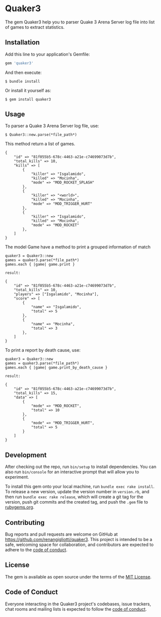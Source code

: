 # Quaker3

The gem Quaker3 help you to parser Quake 3 Arena Server log file into list of games to extract statistics.

## Installation

Add this line to your application's Gemfile:

```ruby
gem 'quaker3'
```

And then execute:

    $ bundle install

Or install it yourself as:

    $ gem install quaker3

## Usage

To parser a Quake 3 Arena Server log file, use:

    $ Quaker3::new.parse(*file_path*)

This method return a list of games.

    {
        "id" => "81f055b5-678c-4463-a21e-c74699073d7b",
        "total_kills" => 10,
        "kills" => [
            {  
                "killer" => "Isgalamido",
                "killed" => "Mocinha",
                "mode" => "MOD_ROCKET_SPLASH"
            },
            {  
                "killer" => "<world>",
                "killed" => "Mocinha",
                "mode" => "MOD_TRIGGER_HURT"
            },
            {  
                "killer" => "Isgalamido",
                "killed" => "Mocinha",
                "mode" => "MOD_ROCKET"
            },
        ]
    }

The model Game have a method to print a grouped information of match

    quaker3 = Quaker3::new
    games = quaker3.parse(*file_path*)
    games.each { |game| game.print }

    result:

    {
        "id" => "81f055b5-678c-4463-a21e-c74699073d7b",
        "total_kills" => 10,
        "players" => ["Isgalamido", "Mocinha"],
        "score" => [
            {  
                "name" => "Isgalamido",
                "total" => 5
            },
            {  
                "name" => "Mocinha",
                "total" => 3
            },
        ]
    }

To print a report by death cause, use:

    quaker3 = Quaker3::new
    games = quaker3.parse(*file_path*)
    games.each { |game| game.print_by_death_cause }

    result:

    {
        "id" => "81f055b5-678c-4463-a21e-c74699073d7b",
        "total_kills" => 15,
        "data" => [
            {
                "mode" => "MOD_ROCKET",
                "total" => 10
            },
            {
                "mode" => "MOD_TRIGGER_HURT",
                "total" => 5
            }
        ]
    }

## Development

After checking out the repo, run `bin/setup` to install dependencies. You can also run `bin/console` for an interactive prompt that will allow you to experiment.

To install this gem onto your local machine, run `bundle exec rake install`. To release a new version, update the version number in `version.rb`, and then run `bundle exec rake release`, which will create a git tag for the version, push git commits and the created tag, and push the `.gem` file to [rubygems.org](https://rubygems.org).

## Contributing

Bug reports and pull requests are welcome on GitHub at https://github.com/renangigliotti/quaker3. This project is intended to be a safe, welcoming space for collaboration, and contributors are expected to adhere to the [code of conduct](https://github.com/renangigliotti/quaker/blob/main/CODE_OF_CONDUCT.md).

## License

The gem is available as open source under the terms of the [MIT License](https://opensource.org/licenses/MIT).

## Code of Conduct

Everyone interacting in the Quaker3 project's codebases, issue trackers, chat rooms and mailing lists is expected to follow the [code of conduct](https://github.com/[USERNAME]/quaker/blob/main/CODE_OF_CONDUCT.md).

